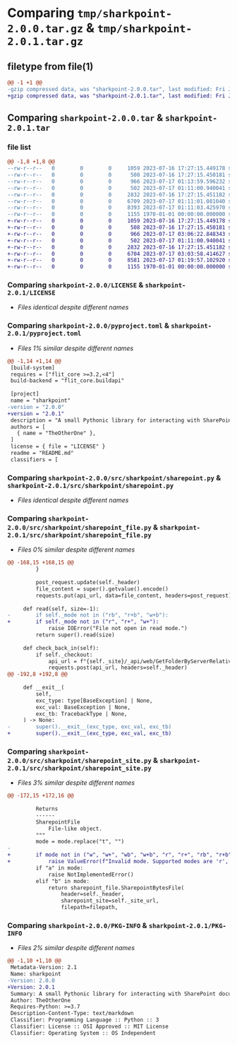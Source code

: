 # Comparing `tmp/sharkpoint-2.0.0.tar.gz` & `tmp/sharkpoint-2.0.1.tar.gz`

## filetype from file(1)

```diff
@@ -1 +1 @@
-gzip compressed data, was "sharkpoint-2.0.0.tar", last modified: Fri Jan  1 00:00:00 2016, max compression
+gzip compressed data, was "sharkpoint-2.0.1.tar", last modified: Fri Jan  1 00:00:00 2016, max compression
```

## Comparing `sharkpoint-2.0.0.tar` & `sharkpoint-2.0.1.tar`

### file list

```diff
@@ -1,8 +1,8 @@
--rw-r--r--   0        0        0     1059 2023-07-16 17:27:15.449178 sharkpoint-2.0.0/LICENSE
--rw-r--r--   0        0        0      508 2023-07-16 17:27:15.450181 sharkpoint-2.0.0/README.md
--rw-r--r--   0        0        0      966 2023-07-17 01:13:59.596232 sharkpoint-2.0.0/pyproject.toml
--rw-r--r--   0        0        0      502 2023-07-17 01:11:00.940041 sharkpoint-2.0.0/src/sharkpoint/__init__.py
--rw-r--r--   0        0        0     2832 2023-07-16 17:27:15.451182 sharkpoint-2.0.0/src/sharkpoint/sharepoint.py
--rw-r--r--   0        0        0     6709 2023-07-17 01:11:01.081040 sharkpoint-2.0.0/src/sharkpoint/sharepoint_file.py
--rw-r--r--   0        0        0     8393 2023-07-17 01:11:03.425970 sharkpoint-2.0.0/src/sharkpoint/sharepoint_site.py
--rw-r--r--   0        0        0     1155 1970-01-01 00:00:00.000000 sharkpoint-2.0.0/PKG-INFO
+-rw-r--r--   0        0        0     1059 2023-07-16 17:27:15.449178 sharkpoint-2.0.1/LICENSE
+-rw-r--r--   0        0        0      508 2023-07-16 17:27:15.450181 sharkpoint-2.0.1/README.md
+-rw-r--r--   0        0        0      966 2023-07-17 03:06:22.848343 sharkpoint-2.0.1/pyproject.toml
+-rw-r--r--   0        0        0      502 2023-07-17 01:11:00.940041 sharkpoint-2.0.1/src/sharkpoint/__init__.py
+-rw-r--r--   0        0        0     2832 2023-07-16 17:27:15.451182 sharkpoint-2.0.1/src/sharkpoint/sharepoint.py
+-rw-r--r--   0        0        0     6704 2023-07-17 03:03:58.414627 sharkpoint-2.0.1/src/sharkpoint/sharepoint_file.py
+-rw-r--r--   0        0        0     8581 2023-07-17 01:19:57.102920 sharkpoint-2.0.1/src/sharkpoint/sharepoint_site.py
+-rw-r--r--   0        0        0     1155 1970-01-01 00:00:00.000000 sharkpoint-2.0.1/PKG-INFO
```

### Comparing `sharkpoint-2.0.0/LICENSE` & `sharkpoint-2.0.1/LICENSE`

 * *Files identical despite different names*

### Comparing `sharkpoint-2.0.0/pyproject.toml` & `sharkpoint-2.0.1/pyproject.toml`

 * *Files 1% similar despite different names*

```diff
@@ -1,14 +1,14 @@
 [build-system]
 requires = ["flit_core >=3.2,<4"]
 build-backend = "flit_core.buildapi"
 
 [project]
 name = "sharkpoint"
-version = "2.0.0"
+version = "2.0.1"
 description = "A small Pythonic library for interacting with SharePoint document libraries"
 authors = [
   { name = "TheOtherOne" },
 ]
 license = { file = "LICENSE" }
 readme = "README.md"
 classifiers = [
```

### Comparing `sharkpoint-2.0.0/src/sharkpoint/sharepoint.py` & `sharkpoint-2.0.1/src/sharkpoint/sharepoint.py`

 * *Files identical despite different names*

### Comparing `sharkpoint-2.0.0/src/sharkpoint/sharepoint_file.py` & `sharkpoint-2.0.1/src/sharkpoint/sharepoint_file.py`

 * *Files 0% similar despite different names*

```diff
@@ -168,15 +168,15 @@
         }
 
         post_request.update(self._header)
         file_content = super().getvalue().encode()
         requests.put(api_url, data=file_content, headers=post_request)
 
     def read(self, size=-1):
-        if self._mode not in ("rb", "r+b", "w+b"):
+        if self._mode not in ("r", "r+", "w+"):
             raise IOError("File not open in read mode.")
         return super().read(size)
 
     def check_back_in(self):
         if self._checkout:
             api_url = f"{self._site}/_api/web/GetFolderByServerRelativeUrl('{self._path}')/Files('{self._filename}')/CheckIn(comment='Comment',checkintype=0)"
             requests.post(api_url, headers=self._header)
@@ -192,8 +192,8 @@
 
     def __exit__(
         self,
         exc_type: type[BaseException] | None,
         exc_val: BaseException | None,
         exc_tb: TracebackType | None,
     ) -> None:
-        super().__exit__(exc_type, exc_val, exc_tb)
+        super().__exit__(exc_type, exc_val, exc_tb)
```

### Comparing `sharkpoint-2.0.0/src/sharkpoint/sharepoint_site.py` & `sharkpoint-2.0.1/src/sharkpoint/sharepoint_site.py`

 * *Files 3% similar despite different names*

```diff
@@ -172,15 +172,16 @@
 
         Returns
         ------
         SharepointFile
             File-like object.
         """
         mode = mode.replace("t", "")
-
+        if mode not in ("w", "w+", "wb", "w+b", "r", "r+", "rb", "r+b"):
+            raise ValueError(f"Invalid mode. Supported modes are 'r', 'r+', 'w', 'w+', 'rb', 'wb', 'r+b', 'w+b'.")
         if "a" in mode:
             raise NotImplementedError()
         elif "b" in mode:
             return sharepoint_file.SharepointBytesFile(
                 header=self._header,
                 sharepoint_site=self._site_url,
                 filepath=filepath,
```

### Comparing `sharkpoint-2.0.0/PKG-INFO` & `sharkpoint-2.0.1/PKG-INFO`

 * *Files 2% similar despite different names*

```diff
@@ -1,10 +1,10 @@
 Metadata-Version: 2.1
 Name: sharkpoint
-Version: 2.0.0
+Version: 2.0.1
 Summary: A small Pythonic library for interacting with SharePoint document libraries
 Author: TheOtherOne
 Requires-Python: >=3.7
 Description-Content-Type: text/markdown
 Classifier: Programming Language :: Python :: 3
 Classifier: License :: OSI Approved :: MIT License
 Classifier: Operating System :: OS Independent
```

